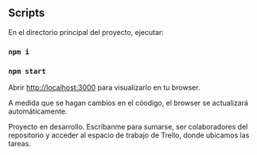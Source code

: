 ## Scripts

En el directorio principal del proyecto, ejecutar:
### `npm i`

### `npm start`

Abrir [http://localhost:3000](http://localhost:3000) para visualizarlo en tu browser.

A medida que se hagan cambios en el cóodigo, el browser se actualizará automáticamente.

Proyecto en desarrollo. Escríbanme para sumarse, ser colaboradores del repositorio y acceder al espacio de trabajo de Trello, donde ubicamos las tareas. 
